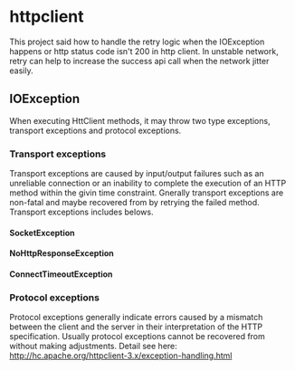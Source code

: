 # httpclient
This project said how to handle the retry logic when the IOException happens or http status code isn't 200 in http client.
In unstable network, retry can help to increase the success api call when the network jitter easily.

## IOException
When executing HttClient methods, it may throw two type exceptions, transport exceptions and protocol exceptions. 
### Transport exceptions
Transport exceptions are caused by input/output failures such as an unreliable connection or an inability to complete the execution of an HTTP method within the givin time constraint.
Gnerally transport exceptions are non-fatal and maybe recovered from by retrying the failed method. Transport exceptions includes belows.
#### SocketException
#### NoHttpResponseException
#### ConnectTimeoutException
### Protocol exceptions
Protocol exceptions generally indicate errors caused by a mismatch between the client and the server in their interpretation of the HTTP specification. 
Usually protocol exceptions cannot be recovered from without making adjustments. 
Detail see here: http://hc.apache.org/httpclient-3.x/exception-handling.html
